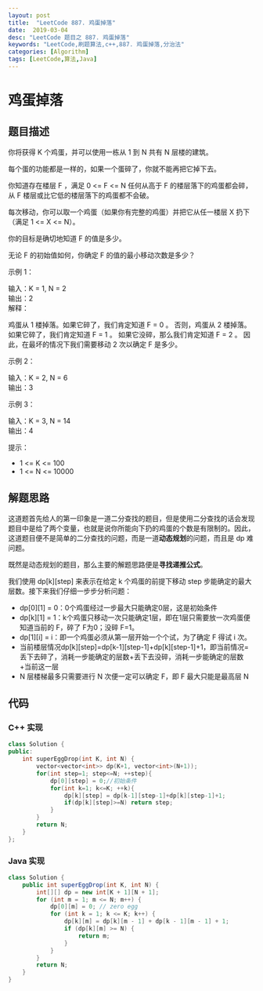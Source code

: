 ```yaml
---
layout: post
title:  "LeetCode 887. 鸡蛋掉落"
date:  2019-03-04
desc: "LeetCode 题目之 887. 鸡蛋掉落"
keywords: "LeetCode,刷题算法,c++,887. 鸡蛋掉落,分治法"
categories: [Algorithm]
tags: [LeetCode,算法,Java]
---
```

# 鸡蛋掉落

## 题目描述

你将获得 K 个鸡蛋，并可以使用一栋从 1 到 N  共有 N 层楼的建筑。

每个蛋的功能都是一样的，如果一个蛋碎了，你就不能再把它掉下去。

你知道存在楼层 F ，满足 0 <= F <= N 任何从高于 F 的楼层落下的鸡蛋都会碎，从 F 楼层或比它低的楼层落下的鸡蛋都不会破。

每次移动，你可以取一个鸡蛋（如果你有完整的鸡蛋）并把它从任一楼层 X 扔下（满足 1 <= X <= N）。

你的目标是确切地知道 F 的值是多少。

无论 F 的初始值如何，你确定 F 的值的最小移动次数是多少？

示例 1：

输入：K = 1, N = 2<br/>
输出：2<br/>
解释：

鸡蛋从 1 楼掉落。如果它碎了，我们肯定知道 F = 0 。
否则，鸡蛋从 2 楼掉落。如果它碎了，我们肯定知道 F = 1 。
如果它没碎，那么我们肯定知道 F = 2 。
因此，在最坏的情况下我们需要移动 2 次以确定 F 是多少。

示例 2：

输入：K = 2, N = 6<br/>
输出：3<br/>

示例 3：

输入：K = 3, N = 14<br/>
输出：4<br/>

提示：

- 1 <= K <= 100
- 1 <= N <= 10000

## 解题思路

这道题首先给人的第一印象是一道二分查找的题目，但是使用二分查找的话会发现题目中是给了两个变量，也就是说你所能向下扔的鸡蛋的个数是有限制的。因此，这道题目便不是简单的二分查找的问题，而是一道**动态规划**的问题，而且是 dp 难问题。

既然是动态规划的题目，那么主要的解题思路便是**寻找递推公式**。

我们使用 dp[k][step] 来表示在给定 k 个鸡蛋的前提下移动 step 步能确定的最大层数。接下来我们仔细一步步分析问题：

- dp[0][1] = 0：0个鸡蛋经过一步最大只能确定0层，这是初始条件
- dp[k][1] = 1：k个鸡蛋只移动一次只能确定1层，即在1层只需要放一次鸡蛋便知道当前的 F，碎了 F为0；没碎 F=1。
- dp[1][i] = i：即一个鸡蛋必须从第一层开始一个个试，为了确定 F 得试 i 次。
- 当前楼层情况dp[k][step]=dp[k-1][step-1]+dp[k][step-1]+1，即当前情况=丢下去碎了，消耗一步能确定的层数+丢下去没碎，消耗一步能确定的层数+当前这一层
- N 层楼梯最多只需要进行 N 次便一定可以确定 F，即 F 最大只能是最高层 N

## 代码

### C++ 实现

```cpp
class Solution {
public:
    int superEggDrop(int K, int N) {
        vector<vector<int>> dp(K+1, vector<int>(N+1));
        for(int step=1; step<=N; ++step){
            dp[0][step] = 0;//初始条件
            for(int k=1; k<=K; ++k){
                dp[k][step] = dp[k-1][step-1]+dp[k][step-1]+1;
                if(dp[k][step]>=N) return step;
            }
        }
        return N;
    }
};
```

### Java 实现

```java
class Solution {
    public int superEggDrop(int K, int N) {
        int[][] dp = new int[K + 1][N + 1];
        for (int m = 1; m <= N; m++) {
            dp[0][m] = 0; // zero egg
            for (int k = 1; k <= K; k++) {
                dp[k][m] = dp[k][m - 1] + dp[k - 1][m - 1] + 1;
                if (dp[k][m] >= N) {
                    return m;
                }
            }
        }
        return N;
    }
}
```